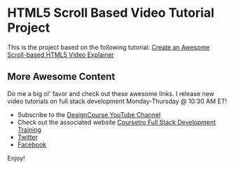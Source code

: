 # HTML5 Scroll Based Video Tutorial Project

This is the project based on the following tutorial:
[Create an Awesome Scroll-based HTML5 Video Explainer](https://youtu.be/HiegEfkenXA)

## More Awesome Content

Do me a big ol' favor and check out these awesome links. I release new video tutorials on full stack development Monday-Thursday @ 10:30 AM ET!

- Subscribe to the [DesignCourse YouTube Channel](http://youtube.com/designcourse)
- Check out the associated website [Coursetro Full Stack Development Training](https://coursetro.com)
- [Twitter](https://twitter.com/designcoursecom)
- [Facebook](https://facebook.com/coursetro)

Enjoy!
